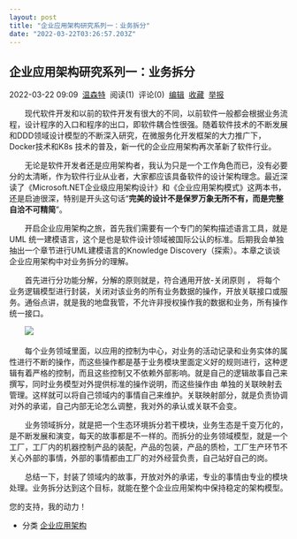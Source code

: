 ```yaml
---
layout: post
title: "企业应用架构研究系列一：业务拆分"
date: "2022-03-22T03:26:57.203Z"
---
```

企业应用架构研究系列一：业务拆分
----------------

2022-03-22 09:09  [温森特](https://www.cnblogs.com/luking/)  阅读(1)  评论(0)  [编辑](https://i.cnblogs.com/EditPosts.aspx?postid=15999627)  [收藏](javascript:void(0))  [举报](javascript:void(0))

　　现代软件开发和以前的软件开发有很大的不同，以前软件一般都会根据业务流程，设计程序的入口和程序的出口，即软件耦合性很强。随着软件技术的不断发展和DDD领域设计模型的不断深入研究，在微服务化开发框架的大力推广下，Docker技术和K8s 技术的普及，新一代的企业应用架构再次革新了软件行业。

　　无论是软件开发者还是应用架构者，我认为只是一个工作角色而已，没有必要分的太清晰，作为软件行业从业者，大家都应该具备软件的设计架构理念。最近深读了《Microsoft.NET企业级应用架构设计》和《企业应用架构模式》这两本书，还是启迪很深，特别是开头这句话“**完美的设计不是保罗万象无所不有，而是完整自洽不可精简**”。

　　开启企业应用架构之旅，首先我们需要有一个专门的架构描述语言工具，就是UML 统一建模语言，这个是也是软件设计领域被国际公认的标准。后期我会单独抽出一个章节进行UML建模语言的Knowledge Discovery（探索）。本章之谈谈企业应用架构中对业务拆分的理解。

　　首先进行分功能分解，分解的原则就是，符合通用开放-关闭原则 ， 将每个业务逻辑模型进行封装，关闭对该业务的所有业务数据的操作，开放关联接口或服务。通俗点讲，就是我的地盘我管，不允许非授权操作我的数据和业务，所有操作统一接口。

　　![](https://img2022.cnblogs.com/blog/14623/202203/14623-20220321112300250-629629027.svg)

　　每个业务领域里面，以应用的控制为中心，对业务的活动记录和业务实体的属性进行不断的操作，而这些操作都是基于业务模块里面定义好的规则进行，这种逻辑有着严格的控制，而且这些控制又不依赖外部影响。就是自己的逻辑故事自己来撰写，同时业务模型对外提供标准的操作说明，而这些操作由 单独的关联映射去管理。这样就可以将自己领域内的事情自己来维护。关联映射部分，就是负责协调对外的承诺，自己内部无论怎么调整，我对外的承认或关联不会变。

　　业务领域拆分，就是把一个生态环境拆分若干模块，业务生态是千变万化的，是不断发展和演变，每天的故事都是不一样的。而拆分的业务领域模型，就是一个工厂，工厂内的机器控制产品的装配，产品的包装，产品的质检，工厂生产环节不关心外部的事情，外部的事情都由工厂的对外经营负责，自己站好自己的岗。

　　总结一下，封装了领域内的故事，开放对外的承诺，专业的事情由专业的模块处理。业务拆分达到这个目标，就能在整个企业应用架构中保持稳定的架构模型。

您的支持，我的动力！

*   分类 [企业应用架构](https://www.cnblogs.com/luking/category/2123905.html)